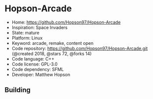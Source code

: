# Hopson-Arcade

- Home: https://github.com/Hopson97/Hopson-Arcade
- Inspiration: Space Invaders
- State: mature
- Platform: Linux
- Keyword: arcade, remake, content open
- Code repository: https://github.com/Hopson97/Hopson-Arcade.git (@created 2018, @stars 72, @forks 14)
- Code language: C++
- Code license: GPL-3.0
- Code dependency: SFML
- Developer: Matthew Hopson

## Building
